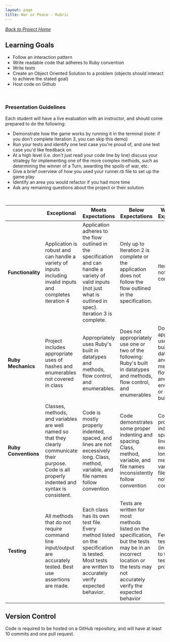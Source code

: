 ```yaml
---
layout: page
title: War or Peace - Rubric
---
```


_[Back to Project Home](./index)_


## Learning Goals

* Follow an interaction pattern
* Write readable code that adheres to Ruby convention
* Write tests
* Create an Object Oriented Solution to a problem (objects should interact to achieve the stated goal)
* Host code on Github

<br>

### Presentation Guidelines

Each student will have a live evaluation with an instructor, and should come prepared to do the following:
* Demonstrate how the game works by running it in the terminal (note: if you don't complete Iteration 3, you can skip this demo)
* Run your tests and identify one test case you're proud of, and one test case you'd like feedback on
* At a high level (i.e. *don't* just read your code line by line) discuss your strategy for implementing one of the more complex methods, such as determining the winner of a Turn, awarding the spoils of war, etc.
* Give a brief overview of how you used your runner.rb file to set up the game play
* Identify an area you would refactor if you had more time
* Ask any remaining questions about the project or their solution
 <br>

<br> | **Exceptional** | **Meets Expectations** | **Below Expectations** | **Well Below Expectations**
-- | --- | --- | --- | ---
**Functionality** | Application is robust and can handle a variety of inputs including invalid inputs and completes iteration 4 | Application adheres to the flow outlined in the specification and can handle a variety of valid inputs (not just what is outlined in spec). Iteration 3 is complete. | Only up to Iteration 2 is complete or the application does not follow the flow outlined in the specification. | Iteration 2 is not complete. |
**Ruby Mechanics** | Project includes appropriate uses of hashes and enumerables not covered in class | Appropriately uses Ruby's built in datatypes and methods, flow control, and enumerables. | Does not appropriately use one or two of the following: Ruby's built in datatypes and methods, flow control, and enumerables | Does not appropriately use Ruby's built in datatypes and methods, flow control, and enumerables, or does not build classes |
**Ruby Conventions** | Classes, methods, and variables are well named so that they clearly communicate their purpose. Code is all properly indented and syntax is consistent. | Code is mostly properly indented, spaced, and lines are not excessively long. Class, method, variable, and file names follow convention | Code demonstrates some proper indenting and spacing. Class, method, variable, and file names inconsistently follow convention | Code is not properly indented and spaced and lines are excessively long. Class, method, variable, and file names do not follow convention |
**Testing** | All methods that do not require command line input/output are accurately tested. Best use assertions are made. | Each class has its own test file. Every method listed on the specification is tested. Most tests are written to accurately verify expected behavior. | Tests are written for most methods listed on the specification, but the tests may be in an incorrect location or the tests may not accurately verify the expected behavior | Fewer than 7 tests written (in addition to the card tests provided) |

## Version Control
Code is required to be hosted on a GitHub repository, and will have at least 10 commits and one pull request.

